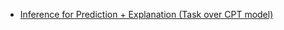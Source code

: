 
   - [Inference for Prediction + Explanation (Task over CPT model)](https://drive.google.com/file/d/1QCboaGuxPkpPLdCEe0dvCaSTP_CjayB0/view?usp=sharing)

